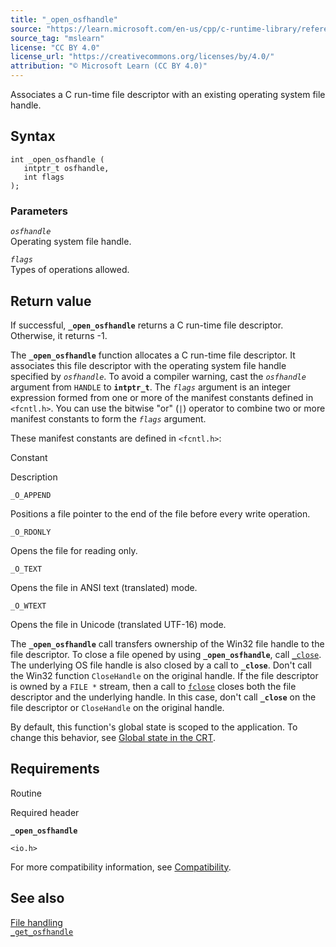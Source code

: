 ```yaml
---
title: "_open_osfhandle"
source: "https://learn.microsoft.com/en-us/cpp/c-runtime-library/reference/open-osfhandle?view=msvc-170"
source_tag: "mslearn"
license: "CC BY 4.0"
license_url: "https://creativecommons.org/licenses/by/4.0/"
attribution: "© Microsoft Learn (CC BY 4.0)"
---
```

Associates a C run-time file descriptor with an existing operating system file handle.

## Syntax

```
int _open_osfhandle (
   intptr_t osfhandle,
   int flags
);
```

### Parameters

_`osfhandle`_  
Operating system file handle.

_`flags`_  
Types of operations allowed.

## Return value

If successful, **`_open_osfhandle`** returns a C run-time file descriptor. Otherwise, it returns -1.

The **`_open_osfhandle`** function allocates a C run-time file descriptor. It associates this file descriptor with the operating system file handle specified by _`osfhandle`_. To avoid a compiler warning, cast the _`osfhandle`_ argument from `HANDLE` to **`intptr_t`**. The _`flags`_ argument is an integer expression formed from one or more of the manifest constants defined in `<fcntl.h>`. You can use the bitwise "or" (`|`) operator to combine two or more manifest constants to form the _`flags`_ argument.

These manifest constants are defined in `<fcntl.h>`:

Constant

Description

`_O_APPEND`

Positions a file pointer to the end of the file before every write operation.

`_O_RDONLY`

Opens the file for reading only.

`_O_TEXT`

Opens the file in ANSI text (translated) mode.

`_O_WTEXT`

Opens the file in Unicode (translated UTF-16) mode.

The **`_open_osfhandle`** call transfers ownership of the Win32 file handle to the file descriptor. To close a file opened by using **`_open_osfhandle`**, call [`_close`](https://learn.microsoft.com/en-us/cpp/c-runtime-library/reference/close?view=msvc-170). The underlying OS file handle is also closed by a call to **`_close`**. Don't call the Win32 function `CloseHandle` on the original handle. If the file descriptor is owned by a `FILE *` stream, then a call to [`fclose`](https://learn.microsoft.com/en-us/cpp/c-runtime-library/reference/fclose-fcloseall?view=msvc-170) closes both the file descriptor and the underlying handle. In this case, don't call **`_close`** on the file descriptor or `CloseHandle` on the original handle.

By default, this function's global state is scoped to the application. To change this behavior, see [Global state in the CRT](https://learn.microsoft.com/en-us/cpp/c-runtime-library/global-state?view=msvc-170).

## Requirements

Routine

Required header

**`_open_osfhandle`**

`<io.h>`

For more compatibility information, see [Compatibility](https://learn.microsoft.com/en-us/cpp/c-runtime-library/compatibility?view=msvc-170).

## See also

[File handling](https://learn.microsoft.com/en-us/cpp/c-runtime-library/file-handling?view=msvc-170)  
[`_get_osfhandle`](https://learn.microsoft.com/en-us/cpp/c-runtime-library/reference/get-osfhandle?view=msvc-170)